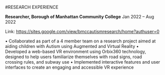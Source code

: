#RESEARCH EXPERIENCE

**Researcher, Borough of Manhattan Community College** Jan 2022 – Aug 2022

Link: https://sites.google.com/view/bmccautismresearch/home?authuser=0

• Collaborated as part of a 4 member team on a research project aimed at aiding children with Autism using Augmented and Virtual Reality
• Developed a web-based VR environment using Orbix360 technology, designed to help users familiarize themselves with road signs, road crossing rules, and subway use
• Implemented interactive features and user interfaces to create an engaging and accessible VR experience

